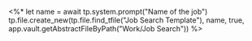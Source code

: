<%*
let name = await tp.system.prompt("Name of the job")
tp.file.create_new(tp.file.find_tfile("Job Search Template"), name, true, app.vault.getAbstractFileByPath("Work/Job Search"))
%>
